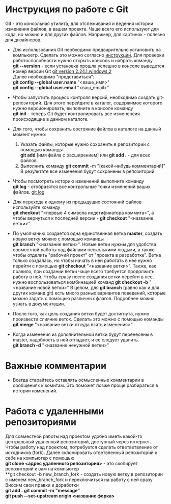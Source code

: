 # Инструкция по работе с **Git**

Git - это консольная утилита, для отслеживания и ведения истории изменения файлов, в вашем проекте. Чаще всего его используют для кода, но можно и для других файлов. Например, для картинок - полезно для дизайнеров.

* Для использования Git необходимо предварительно установить на компьюетр. Сделать это можно согласно [инструкции](https://git-scm.com/book/ru/v2/%D0%92%D0%B2%D0%B5%D0%B4%D0%B5%D0%BD%D0%B8%D0%B5-%D0%A3%D1%81%D1%82%D0%B0%D0%BD%D0%BE%D0%B2%D0%BA%D0%B0-Git). Для проверки работоспособности нужно открыть консоль и набрать команду  
**git --version** - если установка прошла успешно в консоле выведется номер версии Git [git version 2.24.1.windows.2](/version.jpg)  
Далее необходимо "представиться":  
**git config --global user.name** "<ваше_имя>"  
**git config --global user.email** "<ваш_email>"  

* Чтобы запустить процесс контроля версий, необходимо создать git-репозиторий. Для этого перейдите в каталог, содержимое которого нужно версионировать, выполните в консоле команду  
**git init** - теперь Git будет контролировать все измененеия происходящие в данном каталоге.
* Для того, чтобы сохранить состояние файлов в каталоге на данный момент нужно:  
    1.  Указать файлы, которые нужно сохранить в репозитории с помощью команды  
    **git add** [имя файла с расширением] или **git add .** - для всех файлов.  
    2. Выполнить команду **git commit** -m "[какой-нибудь комментарий]"
В результате все изменения будут сохранены в репозиторий.
* Чтобы посмотреть историю изменений выполните команду  
**git log** - отобразятся все контрольные точки изменений ваших файлов. [git log](log.jpg)  
* Для перехода к одному из предыдущих состояний файлов используйте команду  
**git checkout** "<первые 4 символа индетификатора коммита>", а чтобы вернуться к последней версии - **git checkout** "<название ветки>"
* По умолчанию создается одна единственная ветка **master**, создать новую ветку можно с помощью команды  
**git branch** "<название ветки>". Новые ветки нужны для удобства совместной работы над файлами несколькими людьми, а также чтобы отделить "рабочий проект" от "проекта в разработке". Ветка только создалась, но чтобы начать в ней работать в нее нужно перейти с помощью **git checkout** "<название ветки>". Также, как правило, при создании ветки чаще всего требуется продолжить работу в ней. Чтобы сразу после создания ветки перейти в нее, нужно воспользоваться комбинацией команд **git checkout -b** "<название новой ветки>" В целом, для **git branch** (равно как и для других команд git) есть много разных вариантов поведений, которые можно задать с помощью различных флагов. Подробнее можно узнать в документации.
      
* После того, как цель создания ветки будет достигнута, нужно произвести слияние веток. Сделать это можно с помощью  команды **git merge** "<название ветки откуда взять изменения>"  
* Когда изменения из дополнительной ветки будут перенесены в master, надобность в ней отпадает, и ее следует удалить.  
**git branch -d** "<название ненужной ветки>"  

# Важные комментарии #
* Всегда старайтесь оставлять осмысленные комментарии в сообщениях к  комитам. Это поможет позже проще разбираться в истории изменений.
  
# Работа с удаленными репозиториями #  
Для совместной работы над проектом удобно иметь какой-то центральный удаленный репозиторий, доступный через интернет.
Чтобы работу над проектом, потребуется сделать ответветвление от исходников (fork). Далее склонировать ответвленный репозиторий к себе на компьютер с помощью  
**git clone <адрес удаленного репозитория>** - это скопирует репозиторий к вам на компьютер  
**git checkout -b new_branch_fork - создать новую ветку в репозитории с именем new_branch_fork и переключиться на работу с ней сразу  
Вносим свои правки и доработки  
**git add .**
**git commit -m "message"**  
**git push --set-upstream origin <название форка>**
